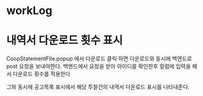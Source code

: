 # workLog

<h1> 내역서 다운로드 횟수 표시 </h1>

<div>CoopStatementFIle.popup 에서 다운로드 클릭 하면 다운로드와 동시에
백엔드로 post 요청을 보내야한다. 
백엔드에서 요청을 받아 아이디를 확인한후 컬럼에 입력을 해서 다운로드 횟수를 적용한다

그와 동시에 공고목록 표시에서 해당 투찰건의 내역서 다운로드 표시를 나타내준다.
</div>
